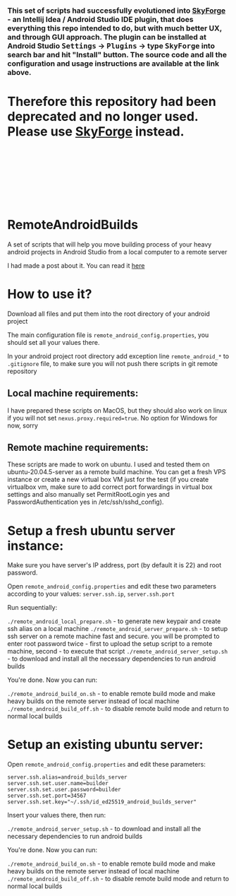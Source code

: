 
<h3>This set of scripts had successfully evolutioned into <a href="https://github.com/LuigiVampa92/SkyForge">SkyForge</a> - an Intellij Idea / Android Studio IDE plugin, that does everything this repo intended to do, but with much better UX, and through GUI approach. The plugin can be installed at Android Studio <kbd>Settings</kbd> -> <kbd>Plugins</kbd> -> type <kbd>SkyForge</kbd> into search bar and hit "Install" button. The source code and all the configuration and usage instructions are available at the link above.</h3>


# Therefore this repository had been deprecated and no longer used. Please use [SkyForge](https://github.com/LuigiVampa92/SkyForge) instead.

<br/>
<br/>
<br/>
<br/>
<br/>
<br/>
<br/>

# RemoteAndroidBuilds
A set of scripts that will help you move building process of your heavy android projects in Android Studio from a local computer to a remote server

I had made a post about it. You can read it [here](https://habr.com/ru/post/700744/)

# How to use it?

Download all files and put them into the root directory of your android project

The main configuration file is `remote_android_config.properties`, you should set all your values there.

In your android project root directory add exception line `remote_android_*` to `.gitignore` file, to make sure you will not push there scripts in git remote repository


## Local machine requirements:
I have prepared these scripts on MacOS, but they should also work on linux if you will not set `nexus.proxy.required=true`. No option for Windows for now, sorry

## Remote machine requirements:
These scripts are made to work on ubuntu. I used and tested them on ubuntu-20.04.5-server as a remote build machine. You can get a fresh VPS instance or create a new virtual box VM just for the test (if you create virtualbox vm, make sure to add correct port forwardings in virtual box settings and also manually set PermitRootLogin yes and PasswordAuthentication yes in /etc/ssh/sshd_config).

# Setup a fresh ubuntu server instance:
Make sure you have server's IP address, port (by default it is 22) and root password.

Open `remote_android_config.properties` and edit these two parameters according to your values: `server.ssh.ip`, `server.ssh.port`

Run sequentially:

`./remote_android_local_prepare.sh`  -  to generate new keypair and create ssh alias on a local machine
`./remote_android_server_prepare.sh`  -  to setup ssh server on a remote machine fast and secure. you will be prompted to enter root password twice - first to upload the setup script to a remote machine, second - to execute that script
`./remote_android_server_setup.sh`  -  to download and install all the necessary dependencies to run android builds

You're done. Now you can run:

`./remote_android_build_on.sh`  -  to enable remote build mode and make heavy builds on the remote server instead of local machine
`./remote_android_build_off.sh`  -  to disable remote build mode and return to normal local builds

# Setup an existing ubuntu server:

Open `remote_android_config.properties` and edit these parameters:

```
server.ssh.alias=android_builds_server
server.ssh.set.user.name=builder
server.ssh.set.user.password=builder
server.ssh.set.port=34567
server.ssh.set.key="~/.ssh/id_ed25519_android_builds_server"
```
Insert your values there, then run:

`./remote_android_server_setup.sh`  -  to download and install all the necessary dependencies to run android builds

You're done. Now you can run:

`./remote_android_build_on.sh`  -  to enable remote build mode and make heavy builds on the remote server instead of local machine
`./remote_android_build_off.sh`  -  to disable remote build mode and return to normal local builds
